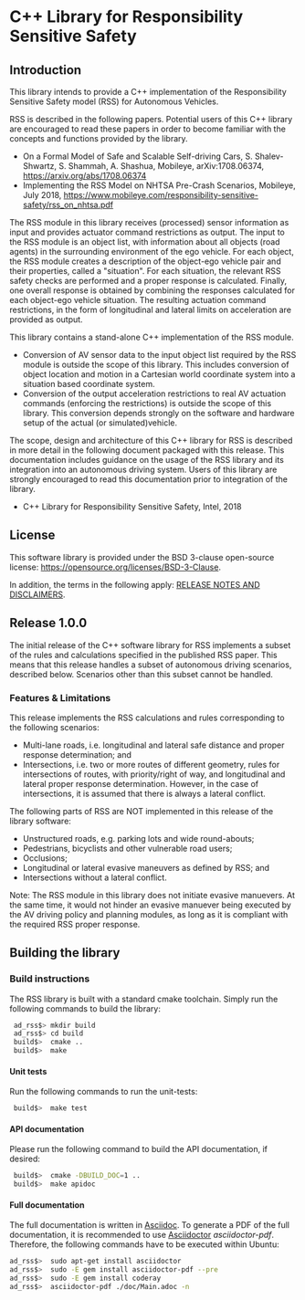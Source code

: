 ﻿C++ Library for Responsibility Sensitive Safety
=====

## Introduction
This library intends to provide a C++ implementation of the Responsibility Sensitive Safety model (RSS) for Autonomous Vehicles.

RSS is described in the following papers. Potential users of this C++ library are encouraged to read these papers in order to become familiar with the concepts and functions provided by the library.
- On a Formal Model of Safe and Scalable Self-driving Cars, S. Shalev-Shwartz, S. Shammah, A. Shashua, Mobileye, arXiv:1708.06374, https://arxiv.org/abs/1708.06374
- Implementing the RSS Model on NHTSA Pre-Crash Scenarios, Mobileye, July 2018, https://www.mobileye.com/responsibility-sensitive-safety/rss_on_nhtsa.pdf

The RSS module in this library receives (processed) sensor information as input and provides actuator command restrictions as output. The input to the RSS module is an object list, with information about all objects (road agents) in the surrounding environment of the ego vehicle. For each object, the RSS module creates a description of the object-ego vehicle pair and their properties, called a "situation". For each situation, the relevant RSS safety checks are performed and a proper response is calculated. Finally, one overall response is obtained by combining the responses calculated for each object-ego vehicle situation. The resulting actuation command restrictions, in the form of longitudinal and lateral limits on acceleration are provided as output.

This library contains a stand-alone C++ implementation of the RSS module.
- Conversion of AV sensor data to the input object list required by the RSS module is outside the scope of this library. This includes conversion of object location and motion in a Cartesian world coordinate system into a situation based coordinate system.
- Conversion of the output acceleration restrictions to real AV actuation commands (enforcing the restrictions) is outside the scope of this library. This conversion depends strongly on the software and hardware setup of the actual (or simulated)vehicle.

The scope, design and architecture of this C++ library for RSS is described in more detail in the following document packaged with this release. This documentation includes guidance on the usage of the RSS library and its integration into an autonomous driving system. Users of this library are strongly encouraged to read this documentation prior to integration of the library.
- C++ Library for Responsibility Sensitive Safety, Intel, 2018


## License
This software library is provided under the BSD 3-clause open-source license: https://opensource.org/licenses/BSD-3-Clause.

In addition, the terms in the following apply:
[RELEASE NOTES AND DISCLAIMERS](./RELEASE_NOTES_AND_DISCLAIMERS.md).

## Release 1.0.0
The initial release of the C++ software library for RSS implements a subset of the rules and calculations specified in the published RSS paper. This means that this release handles a subset of autonomous driving scenarios, described below. Scenarios other than this subset cannot be handled.

### Features & Limitations
This release implements the RSS calculations and rules corresponding to the following scenarios:
- Multi-lane roads, i.e. longitudinal and lateral safe distance and proper response determination; and
- Intersections, i.e. two or more routes of different geometry, rules for intersections of routes, with priority/right of way, and longitudinal and lateral proper response determination. However, in the case of intersections, it is assumed that there is always a lateral conflict.

The following parts of RSS are NOT implemented in this release of the library software:
- Unstructured roads, e.g. parking lots and wide round-abouts;
- Pedestrians, bicyclists and other vulnerable road users;
- Occlusions;
- Longitudinal or lateral evasive maneuvers as defined by RSS; and
- Intersections without a lateral conflict.

Note: The RSS module in this library does not initiate evasive manuevers. At the same time, it would not hinder an evasive manuever being executed by the AV driving policy and planning modules, as long as it is compliant with the required RSS proper response.


## Building the library

### Build instructions
The RSS library is built with a standard cmake toolchain. Simply run the following commands to build the library:
```bash
 ad_rss$> mkdir build
 ad_rss$> cd build
 build$>  cmake ..
 build$>  make
```

#### Unit tests
Run the following commands to run the unit-tests:
```bash
 build$>  make test
```

#### API documentation
Please run the following command to build the API documentation, if desired:
```bash
 build$>  cmake -DBUILD_DOC=1 ..
 build$>  make apidoc
```

#### Full documentation
The full documentation is written in [Asciidoc](http://asciidoc.org/). To generate a PDF of the full documentation, it is recommended to use [Asciidoctor](https://asciidoctor.org) _asciidoctor-pdf_. Therefore, the following commands have to be executed within Ubuntu:

```bash
ad_rss$>  sudo apt-get install asciidoctor
ad_rss$>  sudo -E gem install asciidoctor-pdf --pre
ad_rss$>  sudo -E gem install coderay
ad_rss$>  asciidoctor-pdf ./doc/Main.adoc -n
```
